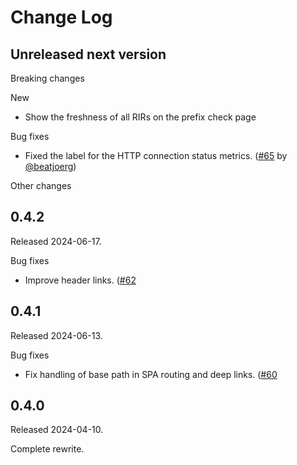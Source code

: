 # Change Log

## Unreleased next version

Breaking changes

New

* Show the freshness of all RIRs on the prefix check page

Bug fixes

* Fixed the label for the HTTP connection status metrics. ([#65] by
  [@beatjoerg])

Other changes

[#65]: https://github.com/NLnetLabs/routinator-ui/pull/65
[@beatjoerg]: https://github.com/beatjoerg



## 0.4.2

Released 2024-06-17.

Bug fixes

* Improve header links. ([#62]

[#62]: https://github.com/NLnetLabs/routinator-ui/pull/62


## 0.4.1

Released 2024-06-13.

Bug fixes

* Fix handling of base path in SPA routing and deep links. ([#60]

[#60]: https://github.com/NLnetLabs/routinator-ui/pull/60


## 0.4.0

Released 2024-04-10.

Complete rewrite.

